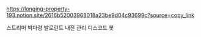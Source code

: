 https://longing-property-193.notion.site/2616b52003968018a23be9d04c93699c?source=copy_link


스트리머 박다령 발로란트 내전 관리 디스코드 봇
